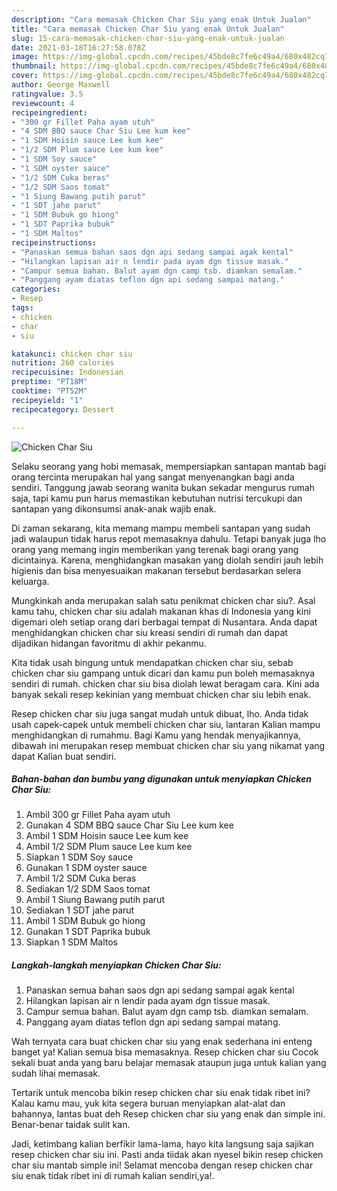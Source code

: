 ```yaml
---
description: "Cara memasak Chicken Char Siu yang enak Untuk Jualan"
title: "Cara memasak Chicken Char Siu yang enak Untuk Jualan"
slug: 15-cara-memasak-chicken-char-siu-yang-enak-untuk-jualan
date: 2021-03-18T16:27:58.078Z
image: https://img-global.cpcdn.com/recipes/45bde8c7fe6c49a4/680x482cq70/chicken-char-siu-foto-resep-utama.jpg
thumbnail: https://img-global.cpcdn.com/recipes/45bde8c7fe6c49a4/680x482cq70/chicken-char-siu-foto-resep-utama.jpg
cover: https://img-global.cpcdn.com/recipes/45bde8c7fe6c49a4/680x482cq70/chicken-char-siu-foto-resep-utama.jpg
author: George Maxwell
ratingvalue: 3.5
reviewcount: 4
recipeingredient:
- "300 gr Fillet Paha ayam utuh"
- "4 SDM BBQ sauce Char Siu Lee kum kee"
- "1 SDM Hoisin sauce Lee kum kee"
- "1/2 SDM Plum sauce Lee kum kee"
- "1 SDM Soy sauce"
- "1 SDM oyster sauce"
- "1/2 SDM Cuka beras"
- "1/2 SDM Saos tomat"
- "1 Siung Bawang putih parut"
- "1 SDT jahe parut"
- "1 SDM Bubuk go hiong"
- "1 SDT Paprika bubuk"
- "1 SDM Maltos"
recipeinstructions:
- "Panaskan semua bahan saos dgn api sedang sampai agak kental"
- "Hilangkan lapisan air n lendir pada ayam dgn tissue masak."
- "Campur semua bahan. Balut ayam dgn camp tsb. diamkan semalam."
- "Panggang ayam diatas teflon dgn api sedang sampai matang."
categories:
- Resep
tags:
- chicken
- char
- siu

katakunci: chicken char siu 
nutrition: 260 calories
recipecuisine: Indonesian
preptime: "PT18M"
cooktime: "PT52M"
recipeyield: "1"
recipecategory: Dessert

---
```



![Chicken Char Siu](https://img-global.cpcdn.com/recipes/45bde8c7fe6c49a4/680x482cq70/chicken-char-siu-foto-resep-utama.jpg)

Selaku seorang yang hobi memasak, mempersiapkan santapan mantab bagi orang tercinta merupakan hal yang sangat menyenangkan bagi anda sendiri. Tanggung jawab seorang  wanita bukan sekadar mengurus rumah saja, tapi kamu pun harus memastikan kebutuhan nutrisi tercukupi dan santapan yang dikonsumsi anak-anak wajib enak.

Di zaman  sekarang, kita memang mampu membeli santapan yang sudah jadi walaupun tidak harus repot memasaknya dahulu. Tetapi banyak juga lho orang yang memang ingin memberikan yang terenak bagi orang yang dicintainya. Karena, menghidangkan masakan yang diolah sendiri jauh lebih higienis dan bisa menyesuaikan makanan tersebut berdasarkan selera keluarga. 



Mungkinkah anda merupakan salah satu penikmat chicken char siu?. Asal kamu tahu, chicken char siu adalah makanan khas di Indonesia yang kini digemari oleh setiap orang dari berbagai tempat di Nusantara. Anda dapat menghidangkan chicken char siu kreasi sendiri di rumah dan dapat dijadikan hidangan favoritmu di akhir pekanmu.

Kita tidak usah bingung untuk mendapatkan chicken char siu, sebab chicken char siu gampang untuk dicari dan kamu pun boleh memasaknya sendiri di rumah. chicken char siu bisa diolah lewat beragam cara. Kini ada banyak sekali resep kekinian yang membuat chicken char siu lebih enak.

Resep chicken char siu juga sangat mudah untuk dibuat, lho. Anda tidak usah capek-capek untuk membeli chicken char siu, lantaran Kalian mampu menghidangkan di rumahmu. Bagi Kamu yang hendak menyajikannya, dibawah ini merupakan resep membuat chicken char siu yang nikamat yang dapat Kalian buat sendiri.

<!--inarticleads1-->

##### Bahan-bahan dan bumbu yang digunakan untuk menyiapkan Chicken Char Siu:

1. Ambil 300 gr Fillet Paha ayam utuh
1. Gunakan 4 SDM BBQ sauce Char Siu Lee kum kee
1. Ambil 1 SDM Hoisin sauce Lee kum kee
1. Ambil 1/2 SDM Plum sauce Lee kum kee
1. Siapkan 1 SDM Soy sauce
1. Gunakan 1 SDM oyster sauce
1. Ambil 1/2 SDM Cuka beras
1. Sediakan 1/2 SDM Saos tomat
1. Ambil 1 Siung Bawang putih parut
1. Sediakan 1 SDT jahe parut
1. Ambil 1 SDM Bubuk go hiong
1. Gunakan 1 SDT Paprika bubuk
1. Siapkan 1 SDM Maltos




<!--inarticleads2-->

##### Langkah-langkah menyiapkan Chicken Char Siu:

1. Panaskan semua bahan saos dgn api sedang sampai agak kental
1. Hilangkan lapisan air n lendir pada ayam dgn tissue masak.
1. Campur semua bahan. Balut ayam dgn camp tsb. diamkan semalam.
1. Panggang ayam diatas teflon dgn api sedang sampai matang.




Wah ternyata cara buat chicken char siu yang enak sederhana ini enteng banget ya! Kalian semua bisa memasaknya. Resep chicken char siu Cocok sekali buat anda yang baru belajar memasak ataupun juga untuk kalian yang sudah lihai memasak.

Tertarik untuk mencoba bikin resep chicken char siu enak tidak ribet ini? Kalau kamu mau, yuk kita segera buruan menyiapkan alat-alat dan bahannya, lantas buat deh Resep chicken char siu yang enak dan simple ini. Benar-benar taidak sulit kan. 

Jadi, ketimbang kalian berfikir lama-lama, hayo kita langsung saja sajikan resep chicken char siu ini. Pasti anda tiidak akan nyesel bikin resep chicken char siu mantab simple ini! Selamat mencoba dengan resep chicken char siu enak tidak ribet ini di rumah kalian sendiri,ya!.

